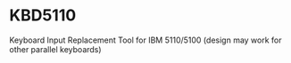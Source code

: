 # KBD5110
Keyboard Input Replacement Tool for IBM 5110/5100 (design may work for other parallel keyboards)
